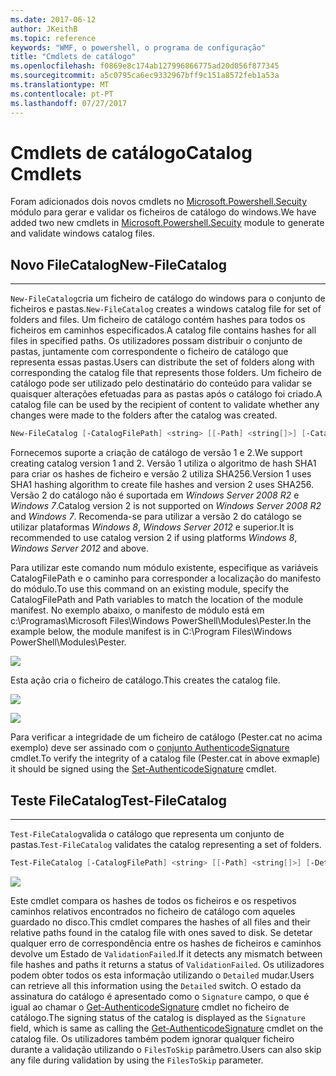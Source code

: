```yaml
---
ms.date: 2017-06-12
author: JKeithB
ms.topic: reference
keywords: "WMF, o powershell, o programa de configuração"
title: "Cmdlets de catálogo"
ms.openlocfilehash: f0869e8c174ab127996866775ad20d056f877345
ms.sourcegitcommit: a5c0795ca6ec9332967bff9c151a8572feb1a53a
ms.translationtype: MT
ms.contentlocale: pt-PT
ms.lasthandoff: 07/27/2017
---
```

# <a name="catalog-cmdlets"></a><span data-ttu-id="14be1-103">Cmdlets de catálogo</span><span class="sxs-lookup"><span data-stu-id="14be1-103">Catalog Cmdlets</span></span>  

<span data-ttu-id="14be1-104">Foram adicionados dois novos cmdlets no [Microsoft.Powershell.Secuity](https://technet.microsoft.com/en-us/library/hh847877.aspx) módulo para gerar e validar os ficheiros de catálogo do windows.</span><span class="sxs-lookup"><span data-stu-id="14be1-104">We have added two new cmdlets in [Microsoft.Powershell.Secuity](https://technet.microsoft.com/en-us/library/hh847877.aspx) module to generate and validate windows catalog files.</span></span>  

## <a name="new-filecatalog"></a><span data-ttu-id="14be1-105">Novo FileCatalog</span><span class="sxs-lookup"><span data-stu-id="14be1-105">New-FileCatalog</span></span> 
--------------------------------

<span data-ttu-id="14be1-106">`New-FileCatalog`cria um ficheiro de catálogo do windows para o conjunto de ficheiros e pastas.</span><span class="sxs-lookup"><span data-stu-id="14be1-106">`New-FileCatalog` creates a windows catalog file for set of folders and files.</span></span> <span data-ttu-id="14be1-107">Um ficheiro de catálogo contém hashes para todos os ficheiros em caminhos especificados.</span><span class="sxs-lookup"><span data-stu-id="14be1-107">A catalog file contains hashes for all files in specified paths.</span></span> <span data-ttu-id="14be1-108">Os utilizadores possam distribuir o conjunto de pastas, juntamente com correspondente o ficheiro de catálogo que representa essas pastas.</span><span class="sxs-lookup"><span data-stu-id="14be1-108">Users can distribute the set of folders along with corresponding the catalog file that represents those folders.</span></span> <span data-ttu-id="14be1-109">Um ficheiro de catálogo pode ser utilizado pelo destinatário do conteúdo para validar se quaisquer alterações efetuadas para as pastas após o catálogo foi criado.</span><span class="sxs-lookup"><span data-stu-id="14be1-109">A catalog file can be used by the recipient of content to validate whether any changes were made to the folders after the catalog was created.</span></span>    

```powershell
New-FileCatalog [-CatalogFilePath] <string> [[-Path] <string[]>] [-CatalogVersion <int>] [-WhatIf] [-Confirm] [<CommonParameters>]
```
<span data-ttu-id="14be1-110">Fornecemos suporte a criação de catálogo de versão 1 e 2.</span><span class="sxs-lookup"><span data-stu-id="14be1-110">We support creating catalog version 1 and 2.</span></span> <span data-ttu-id="14be1-111">Versão 1 utiliza o algoritmo de hash SHA1 para criar os hashes de ficheiro e versão 2 utiliza SHA256.</span><span class="sxs-lookup"><span data-stu-id="14be1-111">Version 1 uses SHA1 hashing algorithm to create file hashes and version 2 uses SHA256.</span></span> <span data-ttu-id="14be1-112">Versão 2 do catálogo não é suportada em *Windows Server 2008 R2* e *Windows 7*.</span><span class="sxs-lookup"><span data-stu-id="14be1-112">Catalog version 2 is not supported on *Windows Server 2008 R2* and *Windows 7*.</span></span> <span data-ttu-id="14be1-113">Recomenda-se para utilizar a versão 2 do catálogo se utilizar plataformas *Windows 8*, *Windows Server 2012* e superior.</span><span class="sxs-lookup"><span data-stu-id="14be1-113">It is recommended to use catalog version 2 if using platforms *Windows 8*, *Windows Server 2012* and above.</span></span>  

<span data-ttu-id="14be1-114">Para utilizar este comando num módulo existente, especifique as variáveis CatalogFilePath e o caminho para corresponder a localização do manifesto do módulo.</span><span class="sxs-lookup"><span data-stu-id="14be1-114">To use this command on an existing module, specify the CatalogFilePath and Path variables to match the location of the module manifest.</span></span> <span data-ttu-id="14be1-115">No exemplo abaixo, o manifesto de módulo está em c:\Programas\Microsoft Files\Windows PowerShell\Modules\Pester.</span><span class="sxs-lookup"><span data-stu-id="14be1-115">In the example below, the module manifest is in C:\Program Files\Windows PowerShell\Modules\Pester.</span></span> 

![](../images/NewFileCatalog.jpg)

<span data-ttu-id="14be1-116">Esta ação cria o ficheiro de catálogo.</span><span class="sxs-lookup"><span data-stu-id="14be1-116">This creates the catalog file.</span></span> 

![](../images/CatalogFile1.jpg)  

![](../images/CatalogFile2.jpg) 

<span data-ttu-id="14be1-117">Para verificar a integridade de um ficheiro de catálogo (Pester.cat no acima exemplo) deve ser assinado com o [conjunto AuthenticodeSignature](https://technet.microsoft.com/library/hh849819.aspx) cmdlet.</span><span class="sxs-lookup"><span data-stu-id="14be1-117">To verify the integrity of a catalog file (Pester.cat in above exmaple) it should be signed using the [Set-AuthenticodeSignature](https://technet.microsoft.com/library/hh849819.aspx) cmdlet.</span></span>   


## <a name="test-filecatalog"></a><span data-ttu-id="14be1-118">Teste FileCatalog</span><span class="sxs-lookup"><span data-stu-id="14be1-118">Test-FileCatalog</span></span> 
--------------------------------

<span data-ttu-id="14be1-119">`Test-FileCatalog`valida o catálogo que representa um conjunto de pastas.</span><span class="sxs-lookup"><span data-stu-id="14be1-119">`Test-FileCatalog` validates the catalog representing a set of folders.</span></span> 

```powershell
Test-FileCatalog [-CatalogFilePath] <string> [[-Path] <string[]>] [-Detailed] [-FilesToSkip <string[]>] [-WhatIf] [-Confirm] [<CommonParameters>]
```

![](../images/TestFileCatalog.jpg)

<span data-ttu-id="14be1-120">Este cmdlet compara os hashes de todos os ficheiros e os respetivos caminhos relativos encontrados no ficheiro de catálogo com aqueles guardado no disco.</span><span class="sxs-lookup"><span data-stu-id="14be1-120">This cmdlet compares the hashes of all files and their relative paths found in the catalog file with ones saved to disk.</span></span> <span data-ttu-id="14be1-121">Se detetar qualquer erro de correspondência entre os hashes de ficheiros e caminhos devolve um Estado de `ValidationFailed`.</span><span class="sxs-lookup"><span data-stu-id="14be1-121">If it detects any mismatch between file hashes and paths it returns a status of `ValidationFailed`.</span></span> <span data-ttu-id="14be1-122">Os utilizadores podem obter todos os esta informação utilizando o `Detailed` mudar.</span><span class="sxs-lookup"><span data-stu-id="14be1-122">Users can retrieve all this information using the `Detailed` switch.</span></span> <span data-ttu-id="14be1-123">O estado da assinatura do catálogo é apresentado como o `Signature` campo, o que é igual ao chamar o [Get-AuthenticodeSignature](https://technet.microsoft.com/en-us/library/hh849805.aspx) cmdlet no ficheiro de catálogo.</span><span class="sxs-lookup"><span data-stu-id="14be1-123">The signing status of the catalog is displayed as the `Signature` field, which is same as calling the [Get-AuthenticodeSignature](https://technet.microsoft.com/en-us/library/hh849805.aspx) cmdlet on the catalog file.</span></span> <span data-ttu-id="14be1-124">Os utilizadores também podem ignorar qualquer ficheiro durante a validação utilizando o `FilesToSkip` parâmetro.</span><span class="sxs-lookup"><span data-stu-id="14be1-124">Users can also skip any file during validation by using the `FilesToSkip` parameter.</span></span> 

